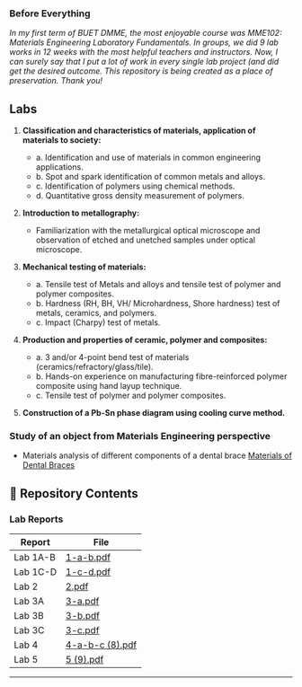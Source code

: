### Before Everything 
_In my first term of BUET DMME, the most enjoyable course was MME102: Materials Engineering Laboratory Fundamentals._
_In groups, we did 9 lab works in 12 weeks with the most helpful teachers and instructors._
_Now, I can surely say that I put a lot of work in every single lab project (and did get the desired outcome._
_This repository is being created as a place of preservation._
_Thank you!_

## Labs
1. **Classification and characteristics of materials, application of materials to society:** 
   - a. Identification and use of materials in common engineering applications.
   - b. Spot and spark identification of common metals and alloys.
   - c. Identification of polymers using chemical methods.
   - d. Quantitative gross density measurement of polymers.

2. **Introduction to metallography:** 
   - Familiarization with the metallurgical optical microscope and observation of etched and unetched samples under optical microscope.

4. **Mechanical testing of materials:** 
   - a. Tensile test of Metals and alloys and tensile test of polymer and polymer composites.
   - b. Hardness (RH, BH, VH/  Microhardness, Shore hardness) test of metals, ceramics, and polymers.
   - c. Impact (Charpy) test of metals.

8. **Production and properties of ceramic, polymer and composites:** 
   - a. 3 and/or 4-point bend test of materials (ceramics/refractory/glass/tile).
   - b. Hands-on  experience  on manufacturing  fibre-reinforced  polymer  composite  using  hand  layup  technique.
   - c. Tensile test of polymer and polymer composites.

9. **Construction of a Pb-Sn phase diagram using cooling curve method.**

### Study of an object from Materials Engineering perspective
* Materials analysis of different components of a dental brace
[Materials of Dental Braces](Materials%20of%20Dental%20Bra...)


## 📁 Repository Contents

### Lab Reports
| Report | File |
|--------|------|
| Lab 1A-B | [1-a-b.pdf](1-a-b.pdf) |
| Lab 1C-D | [1-c-d.pdf](1-c-d.pdf) |
| Lab 2 | [2.pdf](2.pdf) |
| Lab 3A | [3-a.pdf](3-a.pdf) |
| Lab 3B | [3-b.pdf](3-b.pdf) |
| Lab 3C | [3-c.pdf](3-c.pdf) |
| Lab 4 | [4-a-b-c (8).pdf](4-a-b-c%20(8).pdf) |
| Lab 5 | [5 (9).pdf](5%20(9).pdf) |




---
